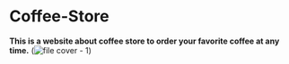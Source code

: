 # Coffee-Store
**This is a website about coffee store to order your favorite coffee at any time.**
(![file cover - 1](https://user-images.githubusercontent.com/99662004/187041479-b18d5074-fc63-47eb-b92a-e863a5f700f6.png))
